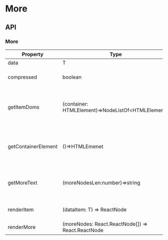 # More

<example />

## API

### More

| Property            | Type                                                    | Default  | Description                                                  |
| ------------------- | ------------------------------------------------------- | -------- | ------------------------------------------------------------ |
| data                | T                                                       | required | datasource                                                   |
| compressed          | boolean                                                 | false    | Compression or not display                                   |
| getItemDoms         | (container: HTMLElement)=>NodeListOf&lt;HTMLElement&gt; | required | Provides a method for the More component to get all Item dom |
| getContainerElement | ()=>HTMLEmenet                                          | required | Provides more components to get the container dom method     |
| getMoreText         | (moreNodesLen:number)=>string                           | '...'    | Displays more text for participating in the calculation      |
| renderItem          | (dataItem: T) => ReactNode                              | required | Render functions for each Item                               |
| renderMore          | (moreNodes: React.ReactNode[]) => React.ReactNode       | required | Render More                                                  |
